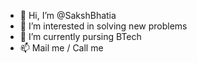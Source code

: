 - 👋 Hi, I’m @SakshBhatia
- 👀 I’m interested in solving new problems
- 🌱 I’m currently pursing BTech
- 📫 Mail me / Call me

<!---
SakshBhatia/SakshBhatia is a ✨ special ✨ repository because its `README.md` (this file) appears on your GitHub profile.
You can click the Preview link to take a look at your changes.
--->
